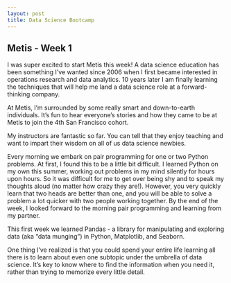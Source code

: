 ```yaml
---
layout: post
title: Data Science Bootcamp
---
```


## Metis - Week 1  

I was super excited to start Metis this week! A data science education has been something I’ve wanted since 2006 when I first became interested in operations research and data analytics. 10 years later I am finally learning the techniques that will help me land a data science role at a forward-thinking company.

At Metis, I’m surrounded by some really smart and down-to-earth individuals. It’s fun to hear everyone’s stories and how they came to be at Metis to join the 4th San Francisco cohort. 

My instructors are fantastic so far. You can tell that they enjoy teaching and want to impart their wisdom on all of us data science newbies.

Every morning we embark on pair programming for one or two Python problems. At first, I found this to be a little bit difficult. I learned Python on my own this summer, working out problems in my mind silently for hours upon hours. So it was difficult for me to get over being shy and to speak my thoughts aloud (no matter how crazy they are!). However, you very quickly learn that two heads are better than one, and you will be able to solve a problem a lot quicker with two people working together. By the end of the week, I looked forward to the morning pair programming and learning from my partner. 

This first week we learned Pandas - a library for manipulating and exploring data (aka “data munging”) in Python, Matplotlib, and Seaborn.

One thing I’ve realized is that you could spend your entire life learning all there is to learn about even one subtopic under the umbrella of data science. It’s key to know where to find the information when you need it, rather than trying to memorize every little detail.